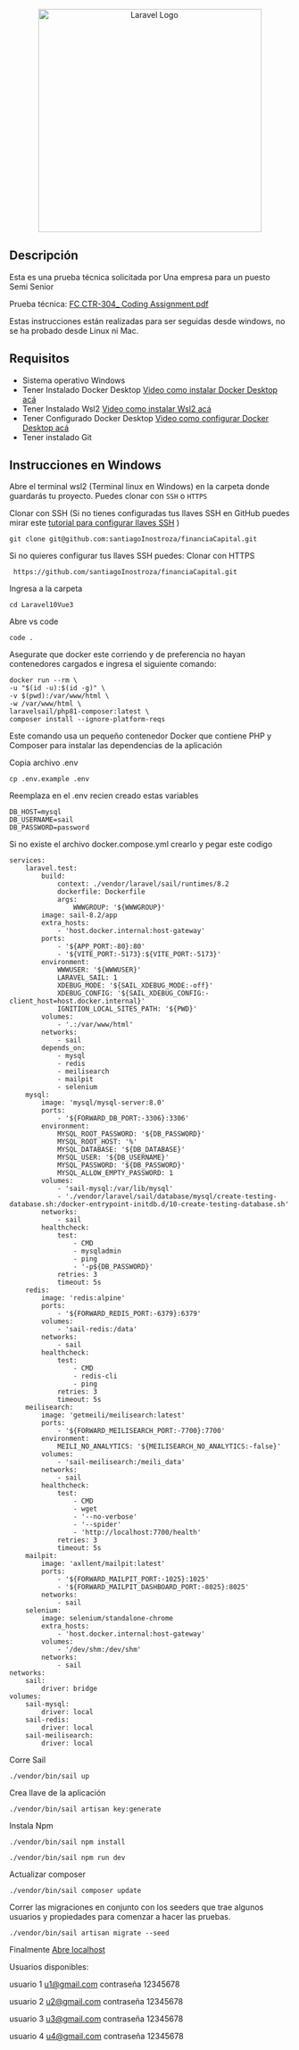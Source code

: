 <p align="center"><a href="https://laravel.com" target="_blank"><img src="https://raw.githubusercontent.com/laravel/art/master/logo-lockup/5%20SVG/2%20CMYK/1%20Full%20Color/laravel-logolockup-cmyk-red.svg" width="400" alt="Laravel Logo"></a></p>

## Descripción

Esta es una prueba técnica solicitada por Una empresa para un puesto Semi Senior

Prueba técnica: [FC  CTR-304_ Coding Assignment.pdf](https://github.com/santiagoInostroza/financiaCapital/files/13242752/FC.CTR-304_.Coding.Assignment.pdf)

Estas instrucciones están realizadas para ser seguidas desde windows, no se ha probado desde Linux ni Mac.

## Requisitos



- Sistema operativo Windows
- Tener Instalado Docker Desktop <a href="https://youtu.be/9AZAVlknsVI">Video como instalar Docker Desktop acá</a>
- Tener Instalado Wsl2  <a href="https://youtu.be/9AZAVlknsVI">Video como instalar Wsl2 acá</a>
- Tener Configurado Docker Desktop  <a href="https://youtu.be/9AZAVlknsVI">Video como configurar Docker Desktop acá</a>
- Tener instalado Git

## Instrucciones en Windows

Abre el terminal wsl2 (Terminal linux en Windows) en la carpeta donde guardarás tu proyecto. Puedes clonar con `SSH` o `HTTPS`

Clonar con SSH
(Si no tienes configuradas tus llaves SSH en GitHub puedes mirar este [tutorial para configurar llaves SSH](https://platzi.com/tutoriales/1557-git-github/4067-configurar-llaves-ssh-en-git-y-github/) )


    git clone git@github.com:santiagoInostroza/financiaCapital.git
    

Si no quieres configurar tus llaves SSH puedes:
Clonar con HTTPS


     https://github.com/santiagoInostroza/financiaCapital.git


Ingresa a la carpeta


    cd Laravel10Vue3 
    
    
Abre vs code

    code .
    
Asegurate que docker este corriendo y de preferencia no hayan contenedores cargados e ingresa el siguiente comando: 

    docker run --rm \
    -u "$(id -u):$(id -g)" \
    -v $(pwd):/var/www/html \
    -w /var/www/html \
    laravelsail/php81-composer:latest \
    composer install --ignore-platform-reqs

Este comando usa un pequeño contenedor Docker que contiene PHP y Composer para instalar las dependencias de la aplicación

Copia archivo .env


    cp .env.example .env

Reemplaza en el .env recien creado estas variables

    DB_HOST=mysql
    DB_USERNAME=sail
    DB_PASSWORD=password

Si no existe el archivo docker.compose.yml crearlo y pegar este codigo

    services:
        laravel.test:
            build:
                context: ./vendor/laravel/sail/runtimes/8.2
                dockerfile: Dockerfile
                args:
                    WWWGROUP: '${WWWGROUP}'
            image: sail-8.2/app
            extra_hosts:
                - 'host.docker.internal:host-gateway'
            ports:
                - '${APP_PORT:-80}:80'
                - '${VITE_PORT:-5173}:${VITE_PORT:-5173}'
            environment:
                WWWUSER: '${WWWUSER}'
                LARAVEL_SAIL: 1
                XDEBUG_MODE: '${SAIL_XDEBUG_MODE:-off}'
                XDEBUG_CONFIG: '${SAIL_XDEBUG_CONFIG:-client_host=host.docker.internal}'
                IGNITION_LOCAL_SITES_PATH: '${PWD}'
            volumes:
                - '.:/var/www/html'
            networks:
                - sail
            depends_on:
                - mysql
                - redis
                - meilisearch
                - mailpit
                - selenium
        mysql:
            image: 'mysql/mysql-server:8.0'
            ports:
                - '${FORWARD_DB_PORT:-3306}:3306'
            environment:
                MYSQL_ROOT_PASSWORD: '${DB_PASSWORD}'
                MYSQL_ROOT_HOST: '%'
                MYSQL_DATABASE: '${DB_DATABASE}'
                MYSQL_USER: '${DB_USERNAME}'
                MYSQL_PASSWORD: '${DB_PASSWORD}'
                MYSQL_ALLOW_EMPTY_PASSWORD: 1
            volumes:
                - 'sail-mysql:/var/lib/mysql'
                - './vendor/laravel/sail/database/mysql/create-testing-database.sh:/docker-entrypoint-initdb.d/10-create-testing-database.sh'
            networks:
                - sail
            healthcheck:
                test:
                    - CMD
                    - mysqladmin
                    - ping
                    - '-p${DB_PASSWORD}'
                retries: 3
                timeout: 5s
        redis:
            image: 'redis:alpine'
            ports:
                - '${FORWARD_REDIS_PORT:-6379}:6379'
            volumes:
                - 'sail-redis:/data'
            networks:
                - sail
            healthcheck:
                test:
                    - CMD
                    - redis-cli
                    - ping
                retries: 3
                timeout: 5s
        meilisearch:
            image: 'getmeili/meilisearch:latest'
            ports:
                - '${FORWARD_MEILISEARCH_PORT:-7700}:7700'
            environment:
                MEILI_NO_ANALYTICS: '${MEILISEARCH_NO_ANALYTICS:-false}'
            volumes:
                - 'sail-meilisearch:/meili_data'
            networks:
                - sail
            healthcheck:
                test:
                    - CMD
                    - wget
                    - '--no-verbose'
                    - '--spider'
                    - 'http://localhost:7700/health'
                retries: 3
                timeout: 5s
        mailpit:
            image: 'axllent/mailpit:latest'
            ports:
                - '${FORWARD_MAILPIT_PORT:-1025}:1025'
                - '${FORWARD_MAILPIT_DASHBOARD_PORT:-8025}:8025'
            networks:
                - sail
        selenium:
            image: selenium/standalone-chrome
            extra_hosts:
                - 'host.docker.internal:host-gateway'
            volumes:
                - '/dev/shm:/dev/shm'
            networks:
                - sail
    networks:
        sail:
            driver: bridge
    volumes:
        sail-mysql:
            driver: local
        sail-redis:
            driver: local
        sail-meilisearch:
            driver: local


Corre Sail

    ./vendor/bin/sail up     
    
Crea llave de la aplicación

    ./vendor/bin/sail artisan key:generate


    
    
Instala Npm

    ./vendor/bin/sail npm install
   
    ./vendor/bin/sail npm run dev

    
Actualizar composer

    ./vendor/bin/sail composer update    

Correr las migraciones en conjunto con los seeders que trae algunos usuarios y propiedades para comenzar a hacer las pruebas.

    ./vendor/bin/sail artisan migrate --seed


Finalmente <a href="http://localhost" >Abre localhost</a>

Usuarios disponibles:

usuario 1 
u1@gmail.com
contraseña 12345678

usuario 2 
u2@gmail.com
contraseña 12345678

usuario 3 
u3@gmail.com
contraseña 12345678

usuario 4 
u4@gmail.com
contraseña 12345678
